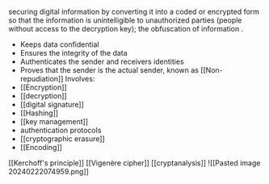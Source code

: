 securing digital information by converting it into a coded or encrypted form so that the information is unintelligible to unauthorized parties (people without access to the decryption key); the obfuscation of information .
- Keeps data confidential
- Ensures the integrity of the data
- Authenticates the sender and receivers identities
- Proves that the sender is the actual sender, known as [[Non-repudiation]]
Involves:
- [[Encryption]]
- [[decryption]]
- [[digital signature]]
- [[Hashing]]
- [[key management]]
- authentication protocols
- [[cryptographic erasure]]
- [[Encoding]]

[[Kerchoff's principle]]
[[Vigenère cipher]]
[[cryptanalysis]]
![[Pasted image 20240222074959.png]]